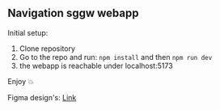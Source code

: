 ## Navigation sggw webapp

Initial setup:

1. Clone repository
2. Go to the repo and run:
   ``npm install``
   and then
   ``npm run dev``
3. the webapp is reachable under localhost:5173

Enjoy 💥

Figma design's:
[Link](https://www.figma.com/design/6C7dUvxgOpZMqRNPQcLlHV/Nawigacja---SGGW?node-id=1-2&node-type=canvas&t=fspdtz7rhjdeB7V3-0)
